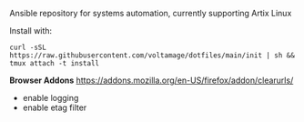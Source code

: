 Ansible repository for systems automation, currently supporting Artix Linux

Install with:

```
curl -sSL https://raw.githubusercontent.com/voltamage/dotfiles/main/init | sh && tmux attach -t install
```

**Browser Addons**
https://addons.mozilla.org/en-US/firefox/addon/clearurls/
- enable logging
- enable etag filter
